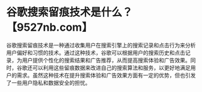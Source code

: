 # 谷歌搜索留痕技术是什么？【9527nb.com】

谷歌搜索留痕技术是一种通过收集用户在搜索引擎上的搜索记录和点击行为来分析用户偏好和习惯的技术。通过这种技术，谷歌可以根据用户的搜索历史和点击记录，为用户提供个性化的搜索结果和广告推荐，从而提高搜索体验和广告效果。同时，谷歌还可以利用这些留痕数据来改进自己的搜索算法和服务，以更好地满足用户的需求。虽然这种技术在提升搜索体验和广告效果方面有一定的优势，但也引发了一些用户隐私和数据安全的担忧。